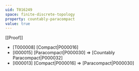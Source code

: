 ```yaml
---
uid: T016249
space: finite-discrete-topology
property: countably-paracompact
value: true
---
```

[[Proof]]

* [T000008] [Compact|P000016]
* [I000015] [Paracompact|P000030] => [Countably Paracompact|P000032]
* [I000013] [Compact|P000016] => [Paracompact|P000030]

